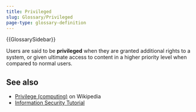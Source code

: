 ```yaml
---
title: Privileged
slug: Glossary/Privileged
page-type: glossary-definition
---
```


{{GlossarySidebar}}

Users are said to be **privileged** when they are granted additional rights to a system, or given ultimate access to content in a higher priority level when compared to normal users.

## See also

- [Privilege (computing)](<https://en.wikipedia.org/wiki/Privilege_(computing)>) on Wikipedia
- [Information Security Tutorial](/en-US/docs/Web/Security/Information_Security_Basics)
